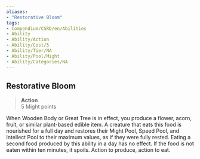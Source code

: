 ```yaml
---
aliases:
- "Restorative Bloom"
tags:
- Compendium/CSRD/en/Abilities
- Ability
- Ability/Action
- Ability/Cost/5
- Ability/Tier/NA
- Ability/Pool/Might
- Ability/Categories/NA
---
```


  
## Restorative Bloom  
>**Action**  
>5 Might points
  
When Wooden Body or Great Tree is in effect, you produce a flower, acorn, fruit, or similar plant-based edible item. A creature that eats this food is nourished for a full day and restores their Might Pool, Speed Pool, and Intellect Pool to their maximum values, as if they were fully rested. Eating a second food produced by this ability in a day has no effect. If the food is not eaten within ten minutes, it spoils. Action to produce, action to eat.